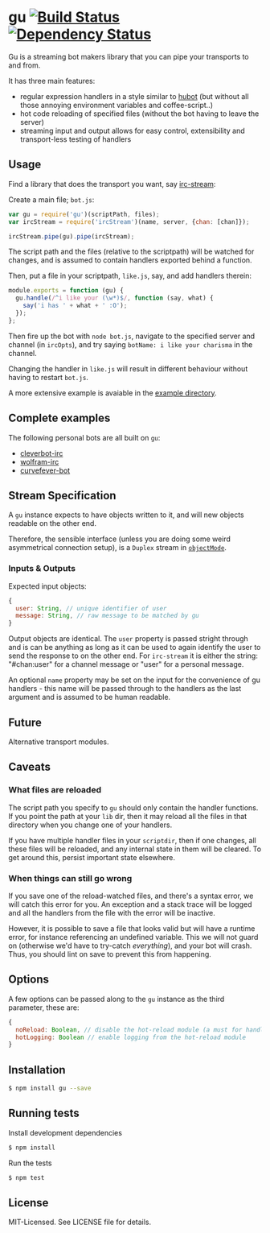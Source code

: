 # gu [![Build Status](https://secure.travis-ci.org/clux/gu.png)](http://travis-ci.org/clux/gu) [![Dependency Status](https://david-dm.org/clux/gu.png)](https://david-dm.org/clux/gu)

Gu is a streaming bot makers library that you can pipe your transports to and from.

It has three main features:

- regular expression handlers in a style similar to [hubot](https://github.com/github/hubot) (but without all those annoying environment variables and coffee-script..)
- hot code reloading of specified files (without the bot having to leave the server)
- streaming input and output allows for easy control, extensibility and transport-less testing of handlers

## Usage
Find a library that does the transport you want, say [irc-stream](https://npmjs.org/package/irc-stream):

Create a main file; `bot.js`:

```javascript
var gu = require('gu')(scriptPath, files);
var ircStream = require('ircStream')(name, server, {chan: [chan]});

ircStream.pipe(gu).pipe(ircStream);
```

The script path and the files (relative to the scriptpath) will be watched for changes, and is assumed to contain handlers exported behind a function.


Then, put a file in your scriptpath, `like.js`, say, and add handlers therein:

```javascript
module.exports = function (gu) {
  gu.handle(/^i like your (\w*)$/, function (say, what) {
    say('i has ' + what + ' :O');
  });
};
```

Then fire up the bot with `node bot.js`, navigate to the specified server and channel (in `ircOpts`),
and try saying `botName: i like your charisma` in the channel.

Changing the handler in `like.js` will result in different behaviour without having to restart `bot.js`.

A more extensive example is avaiable in the [example directory](https://github.com/clux/gu/blob/master/example/).

## Complete examples
The following personal bots are all built on `gu`:

- [cleverbot-irc](http://github.com/clux/cleverbot-irc)
- [wolfram-irc](http://github.com/clux/wolfram-irc)
- [curvefever-bot](http://github.com/clux/curvefever-bot)

## Stream Specification
A `gu` instance expects to have objects written to it, and will new objects readable on the other end.

Therefore, the sensible interface (unless you are doing some weird asymmetrical connection setup), is a `Duplex` stream in [`objectMode`](http://nodejs.org/api/stream.html#stream_object_mode).

### Inputs & Outputs
Expected input objects:

```js
{
  user: String, // unique identifier of user
  message: String, // raw message to be matched by gu
}
```

Output objects are identical. The `user` property is passed stright through and is can be anything as long as it can be used to again identify the user to send the response to on the other end. For `irc-stream` it is either the string: "#chan:user" for a channel message or "user" for a personal message.

An optional `name` property may be set on the input for the convenience of gu handlers - this name will be passed through to the handlers as the last argument and is assumed to be human readable.

## Future
Alternative transport modules.

## Caveats
### What files are reloaded
The script path you specify to `gu` should only contain the handler functions. If you point the path at your `lib` dir, then it may reload all the files in that directory when you change one of your handlers.

If you have multiple handler files in your `scriptdir`, then if one changes, all these files will be reloaded, and any internal state in them will be cleared. To get around this, persist important state elsewhere.

### When things can still go wrong
If you save one of the reload-watched files, and there's a syntax error, we will catch this error for you. An exception and a stack trace will be logged and all the handlers from the file with the error will be inactive.

However, it is possible to save a file that looks valid but will have a runtime error, for instance referencing an undefined variable. This we will not guard on (otherwise we'd have to try-catch _everything_), and your bot will crash. Thus, you should lint on save to prevent this from happening.

## Options
A few options can be passed along to the `gu` instance as the third parameter, these are:

```js
{
  noReload: Boolean, // disable the hot-reload module (a must for handler tests)
  hotLogging: Boolean // enable logging from the hot-reload module
}
```

## Installation

```bash
$ npm install gu --save
```

## Running tests
Install development dependencies

```bash
$ npm install
```

Run the tests

```bash
$ npm test
```

## License
MIT-Licensed. See LICENSE file for details.
